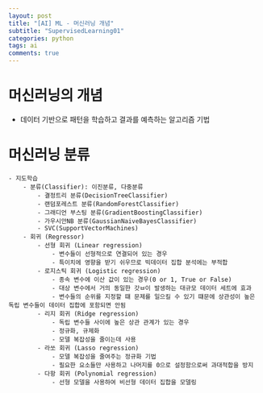 ```yaml
---
layout: post
title: "[AI] ML - 머신러닝 개념"
subtitle: "SupervisedLearning01"
categories: python
tags: ai
comments: true
---
```


# 머신러닝의 개념
  - 데이터 기반으로 패턴을 학습하고 결과를 예측하는 알고리즘 기법
 
 # 머신러닝 분류
    - 지도학습
        - 분류(Classifier): 이진분류, 다중분류
            - 결정트리 분류(DecisionTreeClassifier)
            - 랜덤포레스트 분류(RandomForestClassifier)
            - 그래디언 부스팅 분류(GradientBoostingClassifier)
            - 가우시안NB 분류(GaussianNaiveBayesClassifier)
            - SVC(SupportVectorMachines)
        - 회귀 (Regressor)
            - 선형 회귀 (Linear regression)
                - 변수들이 선형적으로 연결되어 있는 경우
                - 특이치에 영향을 받기 쉬우므로 빅데이터 집합 분석에는 부적합
            - 로지스틱 회귀 (Logistic regression)
                - 종속 변수에 이산 값이 있는 경우(0 or 1, True or False)
                - 대상 변수에서 거의 동일한 갓ㅂ이 발생하는 대규모 데이터 세트에 효과
                - 변수들의 순위를 지정할 떄 문제를 일으킬 수 있기 떄문에 상관성이 높은 독립 변수들이 데이터 집합에 포함되면 안됨
            - 리지 회귀 (Ridge regression)
                - 독립 변수들 사이에 높은 상관 관계가 있는 경우
                - 정규화, 규제화
                - 모델 복잡성을 줄이는데 사용
            - 라쏘 회귀 (Lasso regression)
                - 모델 복잡성을 줄여주는 정규화 기법
                - 필요한 요소들만 사용하고 나머지를 0으로 설정함으로써 과대적합을 방지
            - 다항 회귀 (Polynomial regression)
                - 선형 모델을 사용하여 비선형 데이터 집합을 모델링